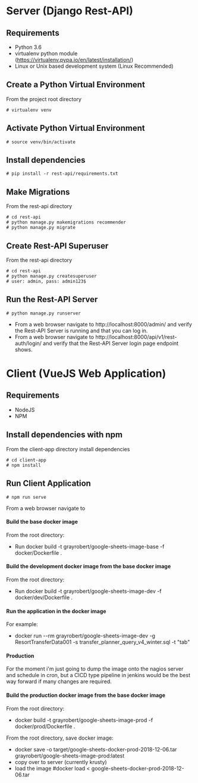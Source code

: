 



# Server (Django Rest-API)

## Requirements
*  Python 3.6
*  virtualenv python module (https://virtualenv.pypa.io/en/latest/installation/)
*  Linux or Unix based development system (Linux Recommended)

## Create a Python Virtual Environment
From the project root directory

    # virtualenv venv

## Activate Python Virtual Environment  
    # source venv/bin/activate

## Install dependencies
    # pip install -r rest-api/requirements.txt 

## Make Migrations  
From the rest-api directory

    # cd rest-api
    # python manage.py makemigrations recommender
    # python manage.py migrate

## Create Rest-API Superuser  
From the rest-api directory

    # cd rest-api
    # python manage.py createsuperuser
    # user: admin, pass: admin123$

## Run the Rest-API Server

    # python manage.py runserver
* From a web browser navigate to http://localhost:8000/admin/ and verify the Rest-API Server is running and that you can log in.
* From a web browser navigate to http://localhost:8000/api/v1/rest-auth/login/ and verify that the Rest-API Server login page endpoint shows.


# Client (VueJS Web Application)

## Requirements
*  NodeJS 
*  NPM

## Install dependencies with npm
From the client-app directory install dependencies

    # cd client-app
    # npm install

## Run Client Application

    # npm run serve

From a web browser navigate to 



#### Build the base docker image
From the root directory:  
*  Run docker build -t grayrobert/google-sheets-image-base -f docker/Dockerfile .

#### Build the development docker image from the base docker image
From the root directory:  
*  Run docker build -t grayrobert/google-sheets-image-dev -f docker/dev/Dockerfile .

#### Run the application in the docker image
For example:  
*  docker run --rm grayrobert/google-sheets-image-dev -g ResortTransferData001 -s transfer_planner_query_v4_winter.sql -t "tab"

#### Production
For the moment i'm just going to dump the image onto the nagios server and schedule in cron, but a CICD type pipeline in jenkins would be the best way forward if many changes are required.

#### Build the production docker image from the base docker image
From the root directory:    
*  docker build -t grayrobert/google-sheets-image-prod -f docker/prod/Dockerfile .

From the root directory, save docker image:  
*  docker save -o target/google-sheets-docker-prod-2018-12-06.tar grayrobert/google-sheets-image-prod:latest  
*  copy over to server (currently krusty)  
*  load the image #docker load < google-sheets-docker-prod-2018-12-06.tar  
